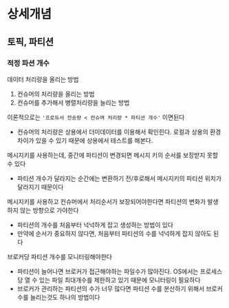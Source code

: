 # 상세개념
## 토픽, 파티션
### 적정 파션 개수
데이터 처리량을 올리는 방법
1. 컨슈머의 처리량을 올리는 방법
2. 컨슈머를 추가해서 병렬처리량을 늘리는 방법

이론적으로는 `'프로듀서 전송량 < 컨슈며 처리량 * 파티션 개수'` 이면된다
- 컨슈머의 처리량은 상용에서 더미데이터를 이용해서 확인힌다. 로컬과 상용의 환경차이가 있을 수 있기 때문에 상용에서 테스트를 해본다. 

메시지키를 사용하는데, 중간에 파티션이 변경되면 메시지 키의 순서를 보장받지 못할 수 있다
- 파티션 개수가 달라지는 순간에는 변환하기 전/후로해서 메시지키의 파티션 위치가 달라지기 때문이다

메시지키를 사용하고 컨슈머에서 처리순서가 보장되어야한다면 파티션의 변화가 발생하지 않는 방향으로 가야한다
- 파티션의 개수를 처음부터 넉넉하게 잡고 생성하는 방법이 있다
- 만약에 순서가 중요하지 않다면, 처음부터 파티션의 수를 넉넉하게 잡지 않아도 된다

브로커당 파티션 개수를 모니터링해야한다
- 파티션이 늘어나면 브로커가 접근해야하는 파일수가 많아진다. OS에서는 프로세스당 열 수 있는 파일 최대개수를 제한하고 있기 때문에 모니터링이 필요하다
- 브로커가 관리하는 파티션의 수가 너무 많다면 파티션 수를 분산하기 위해서 브로커수를 늘리는것도 하나의 방법이다